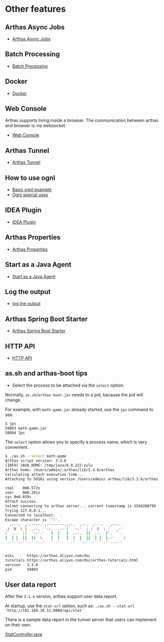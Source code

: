 # Other features

## Arthas Async Jobs

- [Arthas Async Jobs](async.md)

## Batch Processing

- [Batch Processing](batch-support.md)

## Docker

- [Docker](docker.md)

## Web Console

Arthas supports living inside a browser. The communication between arthas and browser is via websocket.

- [Web Console](web-console.md)

## Arthas Tunnel

- [Arthas Tunnel](tunnel.md)

## How to use ognl

- [Basic ognl example](https://github.com/alibaba/arthas/issues/11)
- [Ognl special uses](https://github.com/alibaba/arthas/issues/71)

## IDEA Plugin

- [IDEA Plugin](idea-plugin.md)

## Arthas Properties

- [Arthas Properties](arthas-properties.md)

## Start as a Java Agent

- [Start as a Java Agent](agent.md)

## Log the output

- [log the output](save-log.md)

## Arthas Spring Boot Starter

- [Arthas Spring Boot Starter](spring-boot-starter.md)

## HTTP API

- [HTTP API](http-api.md)

## as.sh and arthas-boot tips

- Select the process to be attached via the `select` option.

Normally, `as.sh`/`arthas-boot.jar` needs to a pid, bacause the pid will change.

For example, with `math-game.jar` already started, use the `jps` command to see.

```bash
$ jps
58883 math-game.jar
58884 Jps
```

The `select` option allows you to specify a process name, which is very convenient.

```bash
$ ./as.sh --select math-game
Arthas script version: 3.3.6
[INFO] JAVA_HOME: /tmp/java/8.0.222-zulu
Arthas home: /Users/admin/.arthas/lib/3.3.6/arthas
Calculating attach execution time...
Attaching to 59161 using version /Users/admin/.arthas/lib/3.3.6/arthas...

real	0m0.572s
user	0m0.281s
sys	0m0.039s
Attach success.
telnet connecting to arthas server... current timestamp is 1594280799
Trying 127.0.0.1...
Connected to localhost.
Escape character is '^]'.
  ,---.  ,------. ,--------.,--.  ,--.  ,---.   ,---.
 /  O  \ |  .--. ''--.  .--'|  '--'  | /  O  \ '   .-'
|  .-.  ||  '--'.'   |  |   |  .--.  ||  .-.  |`.  `-.
|  | |  ||  |\  \    |  |   |  |  |  ||  | |  |.-'    |
`--' `--'`--' '--'   `--'   `--'  `--'`--' `--'`-----'


wiki      https://arthas.aliyun.com/doc
tutorials https://arthas.aliyun.com/doc/arthas-tutorials.html
version   3.3.6
pid       58883
```

## User data report

After the `3.1.4` version, arthas support user data report.

At startup, use the `stat-url` option, such as: `./as.sh --stat-url 'http://192.168.10.11:8080/api/stat'`

There is a sample data report in the tunnel server that users can implement on their own.

[StatController.java](https://github.com/alibaba/arthas/blob/master/tunnel-server/src/main/java/com/alibaba/arthas/tunnel/server/app/web/StatController.java)
